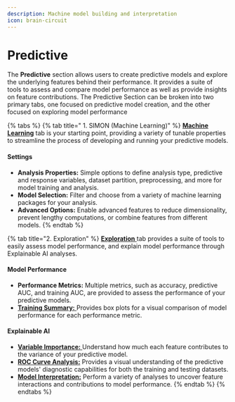 ```yaml
---
description: Machine model building and interpretation
icon: brain-circuit
---
```


# Predictive

The **Predictive** section allows users to create predictive models and explore the underlying features behind their performance. It provides a suite of tools to assess and compare model performance as well as provide insights on feature contributions. The Predictive Section can be broken into two primary tabs, one focused on predictive model creation, and the other focused on exploring model performance

{% tabs %}
{% tab title=" 1. SIMON (Machine Learning)" %}
[**Machine Learning**](simon/) tab is your starting point, providing a variety of tunable properties to streamline the process of developing and running your predictive models.

#### Settings

* **Analysis Properties:** Simple options to define analysis type, predictive and response variables, dataset partition, preprocessing, and more for model training and analysis.
* **Model Selection:** Filter and choose from a variety of machine learning packages for your analysis.
* **Advanced Options:** Enable advanced features to reduce dimensionality, prevent lengthy computations, or combine features from different models.
{% endtab %}

{% tab title="2. Exploration" %}
[**Exploration** ](exploration/)tab provides a suite of tools to easily assess model performance, and explain model performance through Explainable AI analyses.

#### Model Performance

* **Performance Metrics:** Multiple metrics, such as accuracy, predictive AUC, and training AUC, are provided to assess the performance of your predictive models.
* [**Training Summary:** ](exploration/training-summary.md)Provides box plots for a visual comparison of model performance for each performance metric.

#### Explainable AI

* [**Variable Importance:** ](exploration/variable-importance.md)Understand how much each feature contributes to the variance of your predictive model.
* [**ROC Curve Analysis:**](exploration/roc-curve-analysis.md) Provides a visual understanding of the predictive models' diagnostic capabilities for both the training and testing datasets.
* [**Model Interpretation:**](exploration/model-interpretation-xai.md) Perform a variety of analyses to uncover feature interactions and contributions to model performance.
{% endtab %}
{% endtabs %}
